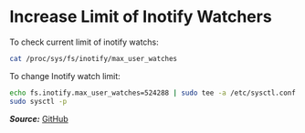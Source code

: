 # Increase Limit of Inotify Watchers

To check current limit of inotify watchs:

```bash
cat /proc/sys/fs/inotify/max_user_watches
```

To change Inotify watch limit:

```bash
echo fs.inotify.max_user_watches=524288 | sudo tee -a /etc/sysctl.conf
sudo sysctl -p
```

***Source:*** [GitHub](https://github.com/guard/listen/wiki/Increasing-the-amount-of-inotify-watchers#the-technical-details)

